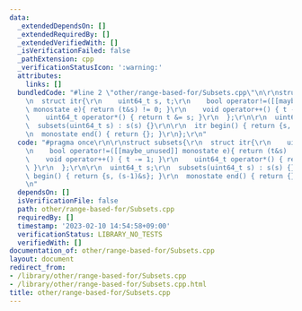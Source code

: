 ```yaml
---
data:
  _extendedDependsOn: []
  _extendedRequiredBy: []
  _extendedVerifiedWith: []
  _isVerificationFailed: false
  _pathExtension: cpp
  _verificationStatusIcon: ':warning:'
  attributes:
    links: []
  bundledCode: "#line 2 \"other/range-based-for/Subsets.cpp\"\n\r\nstruct subsets{\r\
    \n  struct itr{\r\n    uint64_t s, t;\r\n    bool operator!=([[maybe_unused]]\
    \ monostate e){ return (t&s) != 0; }\r\n    void operator++() { t -= 1; }\r\n\
    \    uint64_t operator*() { return t &= s; }\r\n  };\r\n\r\n  uint64_t s;\r\n\
    \  subsets(uint64_t s) : s(s) {}\r\n\r\n  itr begin() { return {s, (s-1)&s}; }\r\
    \n  monostate end() { return {}; }\r\n};\r\n"
  code: "#pragma once\r\n\r\nstruct subsets{\r\n  struct itr{\r\n    uint64_t s, t;\r\
    \n    bool operator!=([[maybe_unused]] monostate e){ return (t&s) != 0; }\r\n\
    \    void operator++() { t -= 1; }\r\n    uint64_t operator*() { return t &= s;\
    \ }\r\n  };\r\n\r\n  uint64_t s;\r\n  subsets(uint64_t s) : s(s) {}\r\n\r\n  itr\
    \ begin() { return {s, (s-1)&s}; }\r\n  monostate end() { return {}; }\r\n};\r\
    \n"
  dependsOn: []
  isVerificationFile: false
  path: other/range-based-for/Subsets.cpp
  requiredBy: []
  timestamp: '2023-02-10 14:54:58+09:00'
  verificationStatus: LIBRARY_NO_TESTS
  verifiedWith: []
documentation_of: other/range-based-for/Subsets.cpp
layout: document
redirect_from:
- /library/other/range-based-for/Subsets.cpp
- /library/other/range-based-for/Subsets.cpp.html
title: other/range-based-for/Subsets.cpp
---
```


